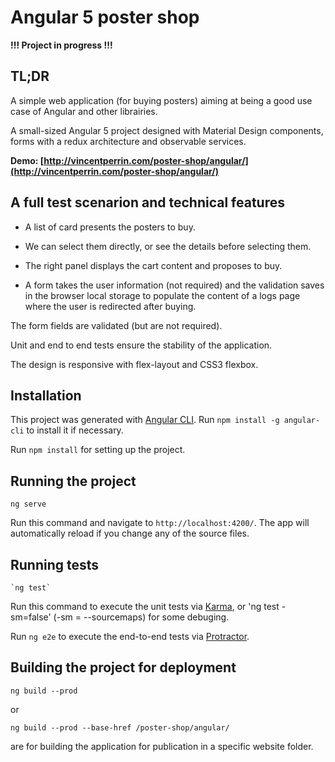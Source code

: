 # Angular 5 poster shop

**!!! Project in progress !!!**

## TL;DR

A simple web application (for buying posters) aiming at being a good use case of Angular and other librairies.

A small-sized Angular 5 project designed with Material Design components, forms with a redux architecture and observable services.

**Demo: [http://vincentperrin.com/poster-shop/angular/](http://vincentperrin.com/poster-shop/angular/)**

## A full test scenarion and technical features

- A list of card presents the posters to buy.

- We can select them directly, or see the details before selecting them.

- The right panel displays the cart content and proposes to buy.

- A form takes the user information (not required) and the validation saves in the browser local storage to populate the content of a logs page where the user is redirected after buying.

The form fields are validated (but are not required).

Unit and end to end tests ensure the stability of the application.

The design is responsive with flex-layout and CSS3 flexbox.

## Installation

This project was generated with [Angular CLI](https://github.com/angular/angular-cli). Run `npm install -g angular-cli` to install it if necessary.

Run `npm install` for setting up the project.

## Running the project

    ng serve

Run this command and navigate to `http://localhost:4200/`. The app will automatically reload if you change any of the source files.

## Running tests

    `ng test`
    
Run this command to execute the unit tests via [Karma](https://karma-runner.github.io), or 'ng test -sm=false' (-sm = --sourcemaps) for some debuging.

Run `ng e2e` to execute the end-to-end tests via [Protractor](http://www.protractortest.org/).


## Building the project for deployment

    ng build --prod

or

    ng build --prod --base-href /poster-shop/angular/

are for building the application for publication in a specific website folder.
